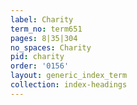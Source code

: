 ```yaml
---
label: Charity
term_no: term651
pages: 8|35|304
no_spaces: Charity
pid: charity
order: '0156'
layout: generic_index_term
collection: index-headings
---
```

